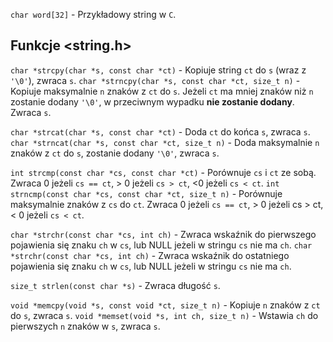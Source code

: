 `char word[32]` - Przykładowy string w `C`.

## Funkcje <string.h>

`char *strcpy(char *s, const char *ct)` - Kopiuje string `ct` do `s` (wraz z `'\0'`), zwraca `s`.
`char *strncpy(char *s, const char *ct, size_t n)` - Kopiuje maksymalnie `n` znaków z `ct` do `s`. Jeżeli `ct` ma mniej znaków niż `n` zostanie dodany `'\0'`, w przeciwnym wypadku **nie zostanie dodany**. Zwraca `s`.

`char *strcat(char *s, const char *ct)` - Doda `ct` do końca `s`, zwraca `s`.
`char *strncat(char *s, const char *ct, size_t n)` - Doda maksymalnie `n` znaków z `ct` do `s`, zostanie dodany `'\0'`, zwraca `s`.

`int strcmp(const char *cs, const char *ct)` - Porównuje `cs` i `ct` ze sobą. Zwraca 0 jeżeli `cs == ct`, > 0 jeżeli `cs > ct`, <0 jeżeli `cs < ct`.
`int strncmp(const char *cs, const char *ct, size_t n)` - Porównuje maksymalnie znaków z `cs` do `ct`. Zwraca 0 jeżeli `cs == ct`, > 0 jeżeli cs > ct, < 0 jeżeli `cs < ct`.

`char *strchr(const char *cs, int ch)` - Zwraca wskaźnik do pierwszego pojawienia się znaku `ch` w `cs`, lub NULL jeżeli w stringu `cs` nie ma `ch`.
`char *strchr(const char *cs, int ch)` - Zwraca wskaźnik do ostatniego pojawienia się znaku `ch` w `cs`, lub NULL jeżeli w stringu `cs` nie ma `ch`.

`size_t strlen(const char *s)` - Zwraca długość `s`.


`void *memcpy(void *s, const void *ct, size_t n)` - Kopiuje `n` znaków z `ct` do `s`, zwraca `s`.
`void *memset(void *s, int ch, size_t n)` - Wstawia `ch` do pierwszych `n` znaków w `s`, zwraca `s`.